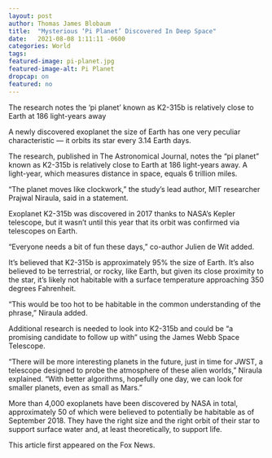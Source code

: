 ```yaml
---
layout: post 
author: Thomas James Blobaum 
title:  "Mysterious ‘Pi Planet’ Discovered In Deep Space"
date:   2021-08-08 1:11:11 -0600
categories: World
tags: 
featured-image: pi-planet.jpg
featured-image-alt: Pi Planet 
dropcap: on
featured: no
---
```

The research notes the ‘pi planet’ known as K2-315b is relatively close to Earth at 186 light-years away

A newly discovered exoplanet the size of Earth has one very peculiar characteristic — it orbits its star every 3.14 Earth days.

The research, published in The Astronomical Journal, notes the “pi planet” known as K2-315b is relatively close to Earth at 186 light-years away. A light-year, which measures distance in space, equals 6 trillion miles.

“The planet moves like clockwork,” the study’s lead author, MIT researcher Prajwal Niraula, said in a statement.

Exoplanet K2-315b was discovered in 2017 thanks to NASA’s Kepler telescope, but it wasn’t until this year that its orbit was confirmed via telescopes on Earth.

“Everyone needs a bit of fun these days,” co-author Julien de Wit added.

It’s believed that K2-315b is approximately 95% the size of Earth. It’s also believed to be terrestrial, or rocky, like Earth, but given its close proximity to the star, it’s likely not habitable with a surface temperature approaching 350 degrees Fahrenheit.

“This would be too hot to be habitable in the common understanding of the phrase,” Niraula added.

Additional research is needed to look into K2-315b and could be “a promising candidate to follow up with” using the James Webb Space Telescope.

“There will be more interesting planets in the future, just in time for JWST, a telescope designed to probe the atmosphere of these alien worlds,” Niraula explained. “With better algorithms, hopefully one day, we can look for smaller planets, even as small as Mars.”

More than 4,000 exoplanets have been discovered by NASA in total, approximately 50 of which were believed to potentially be habitable as of September 2018. They have the right size and the right orbit of their star to support surface water and, at least theoretically, to support life.

This article first appeared on the Fox News.  

<a href="https://www.foxnews.com/science/mysterious-pi-planet-discovered-deep-space" data-iframely-url></a>

